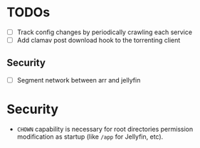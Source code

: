 # TODOs
- [ ] Track config changes by periodically crawling each service
- [ ] Add clamav post download hook to the torrenting client

## Security
- [ ] Segment network between arr and jellyfin

# Security
- `CHOWN` capability is necessary for root directories permission modification as startup (like `/app` for Jellyfin, etc).
